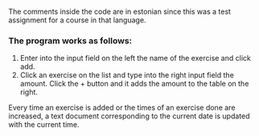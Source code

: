 The comments inside the code are in estonian since this was a test assignment for a course in that language.

### The program works as follows:

1. Enter into the input field on the left the name of the exercise and click add.
2. Click an exercise on the list and type into the right input field the amount. Click the + button and it adds the amount to the table on the right.

Every time an exercise is added or the times of an exercise done are increased, a text document corresponding to the current date is updated with the current time.
